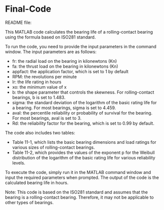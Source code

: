 # Final-Code
README file:

This MATLAB code calculates the bearing life of a rolling-contact bearing using the formula based on ISO281 standard. 

To run the code, you need to provide the input parameters in the command window. The input parameters are as follows:

- fr: the radial load on the bearing in kilonewtons (Kn)
- fa: the thrust load on the bearing in kilonewtons (Kn)
- appfact: the application factor, which is set to 1 by default
- RPM: the revolutions per minute
- lr: the life rating in hours
- xo: the minimum value of x
- b: the shape parameter that controls the skewness. For rolling-contact bearings, b is set to 1.483.
- sigma: the standard deviation of the logarithm of the basic rating life for a bearing. For most bearings, sigma is set to 4.459.
- aval: the percentile reliability or probability of survival for the bearing. For most bearings, aval is set to 3.
- Rd: the reliability factor for the bearing, which is set to 0.99 by default.

The code also includes two tables:

- Table 11-1, which lists the basic bearing dimensions and load ratings for various sizes of rolling-contact bearings.
- Table 11-2, which provides the values of the exponent p for the Weibull distribution of the logarithm of the basic rating life for various reliability levels.

To execute the code, simply run it in the MATLAB command window and input the required parameters when prompted. The output of the code is the calculated bearing life in hours.

Note: This code is based on the ISO281 standard and assumes that the bearing is a rolling-contact bearing. Therefore, it may not be applicable to other types of bearings.

